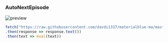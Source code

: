 ### AutoNextEpisode
![preview](https://user-images.githubusercontent.com/66253422/182677381-75d67242-5619-4aba-8be9-900ac08a7510.png)
```js
fetch("https://raw.githubusercontent.com/davdi1337/materialblue-ma/master/script/autoNextEpisodeNew.js")
.then(response => response.text())
.then(text => eval(text))
```
